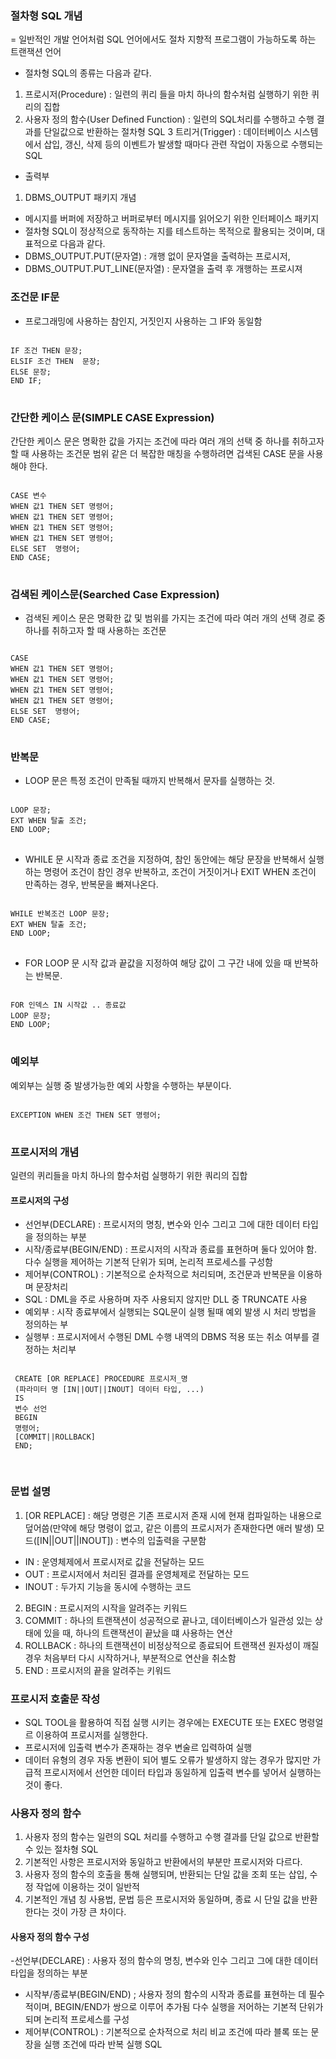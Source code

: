### 절차형 SQL 개념
= 일반적인 개발 언어처럼 SQL 언어에서도 절차 지향적 프로그램이 가능하도록 하는 트랜잭션 언어
- 절차형 SQL의 종류는 다음과 같다.
1. 프로시저(Procedure) : 일련의 퀴리 들을 마치 하나의 함수처럼 실행하기 위한 퀴리의 집합
2. 사용자 정의 함수(User Defined Function) : 일련의 SQL처리를 수행하고 수행 결과를 단일값으로 반환하는 절차형 SQL
3  트리거(Trigger) : 데이터베이스 시스템에서 삽입, 갱신, 삭제 등의 이벤트가 발생할 때마다 관련 작업이 자동으로 수행되는 SQL
- 출력부
1. DBMS_OUTPUT 패키지 개념
- 메시지를 버퍼에 저장하고 버퍼로부터 메시지를 읽어오기 위한 인터페이스 패키지
- 절차형 SQL이 정상적으로 동작하는 지를 테스트하는 목적으로 활용되는 것이며, 대표적으로 다음과 같다.
- DBMS_OUTPUT.PUT(문자열) : 개행 없이 문자열을 출력하는 프로시저, 
- DBMS_OUTPUT.PUT_LINE(문자열) : 문자열을 출력 후 개행하는 프로시져

### 조건문 IF문
- 프로그래밍에 사용하는 참인지, 거짓인지 사용하는 그 IF와 동일함
<pre>
<code>
IF 조건 THEN 문장;
ELSIF 조건 THEN  문장;
ELSE 문장;
END IF;
</code>
</pre>

### 간단한 케이스 문(SIMPLE CASE Expression)
간단한 케이스 문은 명확한 값을 가지는 조건에 따라 여러 개의 선택 중 하나를 취하고자 할 때 사용하는 조건문
범위 같은 더 복잡한 매칭을 수행하려면 겁색된 CASE 문을 사용해야 한다.

<pre>
<code>
CASE 변수 
WHEN 값1 THEN SET 명령어;
WHEN 값1 THEN SET 명령어;
WHEN 값1 THEN SET 명령어;
WHEN 값1 THEN SET 명령어;
ELSE SET  명령어;
END CASE;
</code>
</pre>

### 검색된 케이스문(Searched Case Expression)
- 검색된 케이스 문은 명확한 값 및 범위를 가지는 조건에 따라 여러 개의 선택 경로 중 하나를 취하고자 할 때 사용하는 조건문

<pre>
<code>
CASE 
WHEN 값1 THEN SET 명령어;
WHEN 값1 THEN SET 명령어;
WHEN 값1 THEN SET 명령어;
WHEN 값1 THEN SET 명령어;
ELSE SET  명령어;
END CASE;
</code>
</pre>

### 반복문
- LOOP 문은 특정 조건이 만족될 때까지 반복해서 문자를 실행하는 것.
<pre>
<code>
LOOP 문장;
EXT WHEN 탈출 조건;
END LOOP;
</code>
</pre>

- WHILE 문
시작과 종료 조건을 지정하여, 참인 동안에는 해당 문장을 반복해서 실행하는 명령어
조건이 참인 경우 반복하고, 조건이 거짓이거나 EXIT WHEN 조건이 만족하는 경우, 반복문을 빠져나온다.

<pre>
<code>
WHILE 반복조건 LOOP 문장;
EXT WHEN 탈출 조건;
END LOOP;
</code>
</pre>

- FOR LOOP 문
시작 값과 끝값을 지정하여 해당 값이 그 구간 내에 있을 때 반복하는 반복문.

<pre>
<code>
FOR 인덱스 IN 시작값 .. 종료값
LOOP 문장;
END LOOP;
</code>
</pre>

### 예외부
예외부는 실행 중 발생가능한 예외 사항을 수행하는 부분이다.
<pre>
<code>
EXCEPTION WHEN 조건 THEN SET 명령어;
</code>
</pre>

### 프로시저의 개념
일련의 퀴리들을 마치 하나의 함수처럼 실행하기 위한 쿼리의 집합

#### 프로시저의 구성
- 선언부(DECLARE) : 프로시저의 명칭, 변수와 인수 그리고 그에 대한 데이터 타입을 정의하는 부분
- 시작/종료부(BEGIN/END) : 프로시저의 시작과 종료를 표현하며 둘다 있어야 함. 다수 실행을 제어하는 기본적 단위가 되며, 논리적 프로세스를 구성함
- 제어부(CONTROL) : 기본적으로 순차적으로 처리되며, 조건문과 반복문을 이용하며 문장처리
- SQL : DML을 주로 사용하며 자주 사용되지 않지만  DLL 중 TRUNCATE 사용
- 예외부 : 시작 종료부에서 실행되는 SQL문이 실행 될때 예외 발생 시 처리 방법을 정의하는 부
- 실행부 : 프로시저에서 수행된  DML 수행 내역의 DBMS 적용 또는 취소 여부를 결정하는 처리부

<pre>
<code>
 CREATE [OR REPLACE] PROCEDURE 프로시저_명
 (파라미터 명 [IN||OUT||INOUT] 데이터 타입, ...)
 IS
 변수 선언
 BEGIN
 명령어;
 [COMMIT||ROLLBACK]
 END;
 </code>
 </pre>
 
 ### 문법 설명
 
 1. [OR REPLACE] : 해당 명령은 기존 프로시저 존재 시에 현재 컴파일하는 내용으로 덮어씀(만약에 해당 명령이 없고, 같은 이름의 프로시저가 존재한다면 애러 발생)
 모드([IN||OUT||INOUT]) : 변수의 입출력을 구분함
 - IN : 운영체제에서 프로시저로 값을 전달하는 모드
 - OUT : 프로시저에서 처리된 결과를 운영체제로 전달하는 모드
 - INOUT : 두가지 기능을 동시에 수행하는 코드
 
2. BEGIN : 프로시저의 시작을 알려주는 키워드
3. COMMIT : 하나의 트랜잭션이 성공적으로 끝나고, 데이터베이스가 일관성 있는 상태에 있을 때, 하나의 트랜잭션이 끝났을 떄 사용하는 연산
4.  ROLLBACK : 하나의 트랜잭션이 비정상적으로 종료되어 트랜잭션 원자성이 깨질 경우 처음부터 다시 시작하거나, 부분적으로 연산을 취소함
5. END :  프로시저의 끝을 알려주는 키워드

 ### 프로시저 호출문 작성
 - SQL TOOL을 활용하여 직접 실행 시키는 경우에는 EXECUTE 또는 EXEC 명령얼르 이용하여 프로시저를 실행한다.
 - 프로시저에 입출력 변수가 존재하는 경우 변술르 입력하여 실행
 - 데이터 유형의 경우 자동 변환이 되어 별도 오류가 발생하지 않는 경우가 많지만 가급적 프로시저에서 선언한 데이터 타입과 동일하게 입출력 변수를 넣어서 실행하는 것이 좋다.

### 사용자 정의 함수
1. 사용자 정의 함수는 일련의 SQL 처리를 수행하고 수행 결과를 단일 값으로 반환할 수 있는 절차형 SQL
2. 기본적인 사항은 프로시저와 동일하고 반환에서의 부분만 프로시저와 다르다.
3. 사용자 정의 함수의 호출을 통해 실행되며, 반환되는 단일 값을 조회 또는 삽입, 수정 작업에 이용하는 것이 일반적
4. 기본적인 개념 칭 사용법, 문법 등은 프로시저와 동일하며, 종료 시 단일 값을 반환한다는 것이 가장 큰 차이다.

#### 사용자 정의 함수 구성
-선언부(DECLARE) : 사용자 정의 함수의 명칭, 변수와 인수 그리고 그에 대한 데이터 타입을 정의하는 부분
- 시작부/종료부(BEGIN/END) ; 사용자 정의 함수의 시작과 종료를 표현하는 데 필수적이며, BEGIN/END가 쌍으로 이루어 추가됨
                             다수 실행을 저어하는 기본적 단위가 되며 논리적 프로세스를 구성
- 제어부(CONTROL) : 기본적으로 순차적으로 처리
                   비교 조건에 따라 블록 또는 문장을 실행 
                   조건에 따라 반복 실행
SQL





